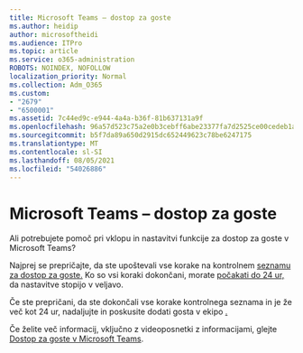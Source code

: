 ```yaml
---
title: Microsoft Teams – dostop za goste
ms.author: heidip
author: microsoftheidi
ms.audience: ITPro
ms.topic: article
ms.service: o365-administration
ROBOTS: NOINDEX, NOFOLLOW
localization_priority: Normal
ms.collection: Adm_O365
ms.custom:
- "2679"
- "6500001"
ms.assetid: 7c44ed9c-e944-4a4a-b36f-81b637131a9f
ms.openlocfilehash: 96a57d523c75a2e0b3cebff6abe23377fa7d2525ce00cedeb1a16c6669255c8e
ms.sourcegitcommit: b5f7da89a650d2915dc652449623c78be6247175
ms.translationtype: MT
ms.contentlocale: sl-SI
ms.lasthandoff: 08/05/2021
ms.locfileid: "54026886"
---
```

# <a name="microsoft-teams---guest-access"></a>Microsoft Teams – dostop za goste

Ali potrebujete pomoč pri vklopu in nastavitvi funkcije za dostop za goste v Microsoft Teams?  

Najprej se prepričajte, da ste upoštevali vse korake na kontrolnem [seznamu za dostop za goste.](https://docs.microsoft.com/microsoftteams/guest-access-checklist) Ko so vsi koraki dokončani, morate [počakati do 24 ur,](https://docs.microsoft.com/microsoftteams/manage-guests#guest-access-latencies) da nastavitve stopijo v veljavo.

Če ste prepričani, da ste dokončali vse korake kontrolnega seznama in je že več kot 24 ur, nadaljujte in poskusite dodati gosta v ekipo [.](https://support.office.com/article/add-guests-to-a-team-in-teams-fccb4fa6-f864-4508-bdde-256e7384a14f#ID0EAABAAA=Desktop)

Če želite več informacij, vključno z videoposnetki z informacijami, glejte [Dostop za goste v Microsoft Teams](https://docs.microsoft.com/microsoftteams/guest-access).
